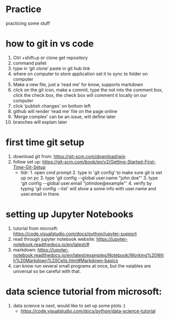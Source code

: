 # Practice
practicing some stuff


# how to git in vs code

1. Ctrl +shift+p or clone get repository 
2. command pallet 
3. type in ‘git clone’ paste in git hub link
4. where on computer to store application set it to sync to folder on computer 
5. Make a new file, just a ‘read me’ for know, supports markdown
6. click on the git icon, make a commit, type the not into the comment box, click the check box, the check box will comment it locally on our computer 
7. click ‘publish changes’ on bottom left 
8. github will render ‘read me’ file on the page online
9. ‘Merge complex’ can be an issue, will define later 
10. branches will explain later


# first time git setup

1. download git from: https://git-scm.com/download/win
2. follow set up: https://git-scm.com/book/en/v2/Getting-Started-First-Time-Git-Setup
    - tldr: 1. open cmd prompt
            2. type in 'git config' to make sure git is set up on pc
            3. type 'git config --global user.name "john doe"'
            3. type 'git config --global user.email "johndoe@example"'
            4. verify by typing 'git config --list' will show a some info with user.name and user.email in there. 


# setting up Jupyter Notebooks

1. tutorial from microsft: https://code.visualstudio.com/docs/python/jupyter-support
2. read through jupyter notebook website: https://jupyter-notebook.readthedocs.io/en/latest/#
3. markdown: https://jupyter-notebook.readthedocs.io/en/latest/examples/Notebook/Working%20With%20Markdown%20Cells.html#Markdown-basics
4. can know run several small programs at once, but the vaiables are universal so be careful with that. 


# data science tutorial from microsoft:

1. data science is next, would like to set up some plots :)
    - https://code.visualstudio.com/docs/python/data-science-tutorial